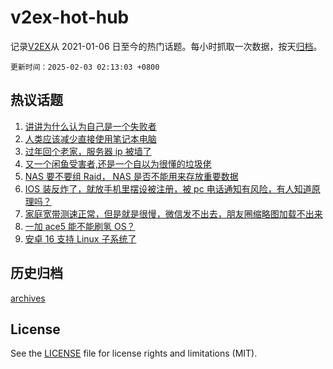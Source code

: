 # v2ex-hot-hub

 记录[V2EX](https://www.v2ex.com/)从 2021-01-06 日至今的热门话题。每小时抓取一次数据，按天[归档](archives)。

`更新时间：2025-02-03 02:13:03 +0800`

## 热议话题

1. [讲讲为什么认为自己是一个失败者](https://www.v2ex.com/t/1108579)
1. [人类应该减少直接使用笔记本电脑](https://www.v2ex.com/t/1108591)
1. [过年回个老家，服务器 ip 被墙了](https://www.v2ex.com/t/1108576)
1. [又一个闲鱼受害者,还是一个自以为很懂的垃圾佬](https://www.v2ex.com/t/1108623)
1. [NAS 要不要组 Raid， NAS 是否不能用来存放重要数据](https://www.v2ex.com/t/1108608)
1. [IOS 装反炸了，就放手机里摆设被注册，被 pc 电话通知有风险，有人知道原理吗？](https://www.v2ex.com/t/1108606)
1. [家庭宽带测速正常，但是就是很慢，微信发不出去，朋友圈缩略图加载不出来](https://www.v2ex.com/t/1108575)
1. [一加 ace5 能不能刷氢 OS？](https://www.v2ex.com/t/1108592)
1. [安卓 16 支持 Linux 子系统了](https://www.v2ex.com/t/1108636)

## 历史归档

[archives](archives)

## License

See the [LICENSE](LICENSE) file for license rights and limitations (MIT).

